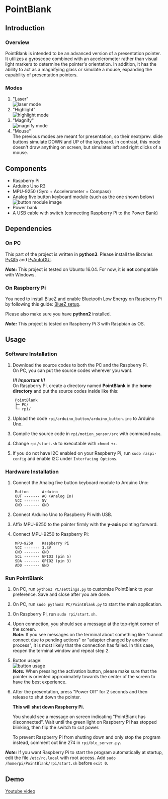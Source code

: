 # PointBlank
## Introduction
### Overview
PointBlank is intended to be an advanced version of a presentation pointer. It utilizes a gyroscope combined with an accelerometer rather than visual light markers to determine the pointer's orientation. In addition, it has the ability to act as a magnifying glass or simulate a mouse, expanding the capability of presentation pointers.

### Modes
1. "Laser"  
   ![laser mode](https://drive.google.com/uc?id=1Z6dSoSBDCfaTY0aqWeR3gc14uwZ7pecu)
2. "Highlight"  
   ![highlight mode](https://drive.google.com/uc?id=1nmL9WG6JzVtWSaJk0aBSbOtc5kD3V-lJ)
3. "Magnify"  
   ![magnify mode](https://drive.google.com/uc?id=1DECowGI2Fo_dc-A5QnImuL0ytASUVZsP)
4. "Mouse"  
    The previous modes are meant for presentation, so their next/prev. slide buttons simulate DOWN and UP of the keyboard.
    In contrast, this mode doesn't draw anything on screen, but simulates left and right clicks of a mouse.

## Components
* Raspberry Pi
* Arduino Uno R3
* MPU-9250 (Gyro + Accelerometer + Compass)
* Analog five button keyboard module (such as the one shown below)
 ![button module image](https://ae01.alicdn.com/kf/HTB1jBkkxeOSBuNjy0Fdq6zDnVXaP/AD-Keyboard-Simulate-Five-Key-Module-Analog-Button-Sensor-Expansion-Board.jpg_640x640.jpg)
* Power bank
* A USB cable with switch (connecting Raspberry Pi to the Power Bank)

## Dependencies
### On PC
This part of the project is written in **python3**.
Please install the libraries [PyQt5](http://pyqt.sourceforge.net/Docs/PyQt5/installation.html) and [PyAutoGUI](https://pyautogui.readthedocs.io/en/latest/install.html).


**_Note:_** This project is tested on Ubuntu 16.04. For now, it is **not** compatible with Windows.

### On Raspberry Pi
You need to install BlueZ and enable Bluetooth Low Energy on Raspberry Pi by following this guide:
[BlueZ setup](https://learn.adafruit.com/install-bluez-on-the-raspberry-pi/installation).

Please also make sure you have **python2** installed.

**_Note:_** This project is tested on Raspberry Pi 3 with Raspbian as OS.

## Usage
### Software Installation
1. Download the source codes to both the PC and the Raspberry Pi.  
   On PC, you can put the source codes wherever you want.

   **_!!! Important !!!_**  
   On Raspberry Pi, create a directory named **PointBlank** in the **home directory** and put the source codes inside like this:

        PointBlank
        ├─ PC/
        └─ rpi/

2. Upload the code `rpi/arduino_button/arduino_button.ino` to Arduino Uno.
3. Compile the source code in `rpi/motion_sensor/src` with command `make`.
4. Change `rpi/start.sh` to executable with `chmod +x`.
5. If you do not have I2C enabled on your Raspberry Pi, run `sudo raspi-config` and enable I2C under `Interfacing Options`.

### Hardware Installation
1. Connect the Analog five button keyboard module to Arduino Uno:

        Button      Arduino
        OUT ------- A0 (Analog In)
        VCC ------- 5V
        GND ------- GND

2. Connect Arduino Uno to Raspberry Pi with USB.
3. Affix MPU-9250 to the pointer firmly with the **y-axis** pointing forward.
4. Connect MPU-9250 to Raspberry Pi:

        MPU-9250    Raspberry Pi
        VCC ------- 3.3V
        GND ------- GND
        SCL ------- GPIO3 (pin 5)
        SDA ------- GPIO2 (pin 3)
        AD0 ------- GND

### Run PointBlank
1. On PC, run `python3 PC/settings.py` to customize PointBlank to your preference. Save and close after you are done.
2. On PC, run `sudo python3 PC/PointBlank.py` to start the main application.
3. On Raspberry Pi, run `sudo rpi/start.sh`.
4. Upon connection, you should see a message at the top-right corner of the screen.  
   **_Note:_** If you see messages on the terminal about something like "cannot connect due to pending actions" or "adapter changed by another process", it is most likely that the connection has failed. In this case, reopen the terminal window and repeat step 2.
   
5. Button usage:  
   ![button usage](https://drive.google.com/uc?id=1D0ilXYDdwIFlSyiLEO2fZ5tVq5Z5Dv9n)  
   **_Note:_** When pressing the activation button, please make sure that the pointer is oriented approximately towards the center of the screen to have the best experience.
 
6. After the presentation, press "Power Off" for 2 seconds and then release to shut down the pointer.

   **This will shut down Raspberry Pi.**

    You should see a message on screen indicating "PointBlank has disconnected". Wait until the green light on Raspberry Pi has stopped blinking, then flip the switch to cut power.

   To prevent Raspberry Pi from shutting down and only stop the program instead, comment out line 274 in `rpi/ble_server.py`.

**_Note:_** If you want Raspberry Pi to start the program automatically at startup, edit the file `/etc/rc.local` with root access.
   Add `sudo /home/pi/PointBlank/rpi/start.sh` before `exit 0`.

## Demo
[Youtube video](https://www.youtube.com/watch?v=mGobSX6rNwA&list=PLBc0A7aN8odutAUrcdlcwq_626UYvtjB_&index=1)
